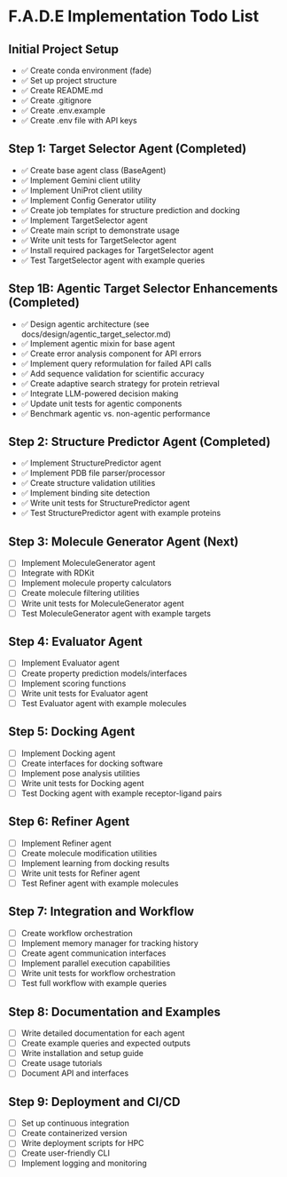 # F.A.D.E Implementation Todo List

## Initial Project Setup
- ✅ Create conda environment (fade)
- ✅ Set up project structure
- ✅ Create README.md
- ✅ Create .gitignore
- ✅ Create .env.example
- ✅ Create .env file with API keys

## Step 1: Target Selector Agent (Completed)
- ✅ Create base agent class (BaseAgent)
- ✅ Implement Gemini client utility
- ✅ Implement UniProt client utility
- ✅ Implement Config Generator utility
- ✅ Create job templates for structure prediction and docking
- ✅ Implement TargetSelector agent
- ✅ Create main script to demonstrate usage
- ✅ Write unit tests for TargetSelector agent
- ✅ Install required packages for TargetSelector agent
- ✅ Test TargetSelector agent with example queries

## Step 1B: Agentic Target Selector Enhancements (Completed)
- ✅ Design agentic architecture (see docs/design/agentic_target_selector.md)
- ✅ Implement agentic mixin for base agent
- ✅ Create error analysis component for API errors
- ✅ Implement query reformulation for failed API calls
- ✅ Add sequence validation for scientific accuracy
- ✅ Create adaptive search strategy for protein retrieval
- ✅ Integrate LLM-powered decision making
- ✅ Update unit tests for agentic components
- ✅ Benchmark agentic vs. non-agentic performance

## Step 2: Structure Predictor Agent (Completed)
- ✅ Implement StructurePredictor agent
- ✅ Implement PDB file parser/processor
- ✅ Create structure validation utilities
- ✅ Implement binding site detection
- ✅ Write unit tests for StructurePredictor agent
- ✅ Test StructurePredictor agent with example proteins

## Step 3: Molecule Generator Agent (Next)
- [ ] Implement MoleculeGenerator agent
- [ ] Integrate with RDKit
- [ ] Implement molecule property calculators
- [ ] Create molecule filtering utilities
- [ ] Write unit tests for MoleculeGenerator agent
- [ ] Test MoleculeGenerator agent with example targets

## Step 4: Evaluator Agent
- [ ] Implement Evaluator agent
- [ ] Create property prediction models/interfaces
- [ ] Implement scoring functions
- [ ] Write unit tests for Evaluator agent
- [ ] Test Evaluator agent with example molecules

## Step 5: Docking Agent
- [ ] Implement Docking agent
- [ ] Create interfaces for docking software
- [ ] Implement pose analysis utilities
- [ ] Write unit tests for Docking agent
- [ ] Test Docking agent with example receptor-ligand pairs

## Step 6: Refiner Agent
- [ ] Implement Refiner agent
- [ ] Create molecule modification utilities
- [ ] Implement learning from docking results
- [ ] Write unit tests for Refiner agent
- [ ] Test Refiner agent with example molecules

## Step 7: Integration and Workflow
- [ ] Create workflow orchestration
- [ ] Implement memory manager for tracking history
- [ ] Create agent communication interfaces
- [ ] Implement parallel execution capabilities
- [ ] Write unit tests for workflow orchestration
- [ ] Test full workflow with example queries

## Step 8: Documentation and Examples
- [ ] Write detailed documentation for each agent
- [ ] Create example queries and expected outputs
- [ ] Write installation and setup guide
- [ ] Create usage tutorials
- [ ] Document API and interfaces

## Step 9: Deployment and CI/CD
- [ ] Set up continuous integration
- [ ] Create containerized version
- [ ] Write deployment scripts for HPC
- [ ] Create user-friendly CLI
- [ ] Implement logging and monitoring

